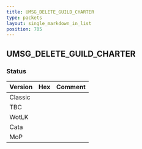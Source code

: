 ```yaml
---
title: UMSG_DELETE_GUILD_CHARTER
type: packets
layout: single_markdown_in_list
position: 705
---
```


## UMSG_DELETE_GUILD_CHARTER

### Status

Version | Hex | Comment
---------- | ---------- | ---------- 
Classic |  |  
TBC |  |  
WotLK |  |  
Cata |  |  
MoP |  |  